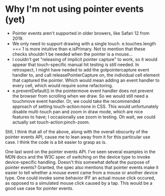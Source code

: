 # Why I'm not using pointer events (yet)

- Pointer events aren't supported in older browers, like Safari 12 from 2019.
- We only need to support drawing with a single touch. e.touches.length === 1
  is more intuitive than e.isPrimary. Not to mention that these checks
  shouldn't be needed when the pointer is a mouse...
- I couldn't get "releasing of implicit pointer capture" to work, so it would
  appear that touch-specific manual hit testing is still needed. In retrospect,
  I might have needed to add the gotpointercapture event handler to, and call
  releasePointerCapture on, the individual cell element that captured the
  pointer. Which would mean adding an event handler to every cell, which would
  require some refactoring.
- e.preventDefault() in the pointermove event handler does not prevent the
  browser from scrolling when we draw. So we would still need a touchmove event
  handler. Or, we could take the recommended approach of setting
  touch-action:none in CSS. This would unfortunately disable multi-touch pan and
  zoom in draw mode, which are nice features to have; I occasionally use zoom in
  testing. Oh wait, we could actually set touch-action:pinch-zoom.

Still, I think that all of the above, along with the overall obscurity of the
pointer events API, cause me to lean away from it for this particular use case.
I think the code is a bit easier to grasp as is.

One last word on the pointer events API. I've seen several examples in the MDN
docs and the W3C spec of switching on the device type to invoke device-specific
handling. Doesn't this somewhat defeat the purpose of pointer events? Granted,
the spec also mentions that pointer events make it easier to tell whether a
mouse event came from a mouse or another device type. One could invoke some
behavior IFF an actual mouse click occured, as opposed to a simulated mouse
click caused by a tap. This would be a good use case for pointer events.
